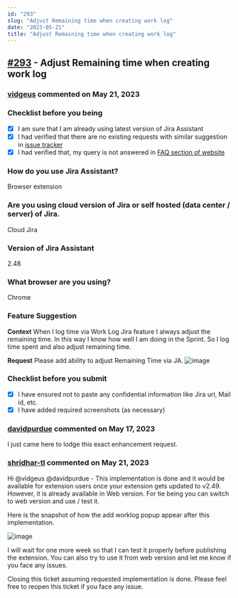 ```yaml
---
id: "293"
slug: "Adjust Remaining time when creating work log"
date: "2023-05-21"
title: "Adjust Remaining time when creating work log"
---
```



## [#293](https://github.com/shridhar-tl/jira-assistant/issues/293) - Adjust Remaining time when creating work log

### [vidgeus](https://github.com/vidgeus) commented on May 21, 2023

### Checklist before you being

- [X] I am sure that I am already using latest version of Jira Assistant
- [X] I had verified that there are no existing requests with similar suggestion in [issue tracker](https://github.com/shridhar-tl/jira-assistant/issues)
- [X] I had verified that, my query is not answered in [FAQ section of website](https://www.jiraassistant.com/faq)

### How do you use Jira Assistant?

Browser extension

### Are you using cloud version of Jira or self hosted (data center / server) of Jira.

Cloud Jira

### Version of Jira Assistant

2.48

### What browser are you using?

Chrome

### Feature Suggestion

**Context**
When I log time via Work Log Jira feature I always adjust the remaining time. In this way I know how well I am doing in the Sprint. 
So I log time spent and also adjust remaining time.

**Request**
Please add ability to adjust Remaining Time via JA.
![image](https://user-images.githubusercontent.com/13273119/228275182-07955141-06de-4f60-a4af-aefa910fc3cd.png)


### Checklist before you submit

- [X] I have ensured not to paste any confidential information like Jira url, Mail id, etc.
- [X] I have added required screenshots (as necessary)

### [davidpurdue](https://github.com/davidpurdue) commented on May 17, 2023

I just came here to lodge this exact enhancement request.

### [shridhar-tl](https://github.com/shridhar-tl) commented on May 21, 2023

Hi @vidgeus @davidpurdue  - This implementation is done and it would be available for extension users once your extension gets updated to v2.49. However, it is already available in Web version. For tie being you can switch to web version and use / test it.

Here is the snapshot of how the add worklog popup appear after this implementation.

![image](https://github.com/shridhar-tl/jira-assistant/assets/37339683/89ef6ac6-feab-4693-ad5d-d356c3459f4e)

I will wait for one more week so that I can test it properly before publishing the extension. You can also try to use it from web version and let me know if you face any issues.

Closing this ticket assuming requested implementation is done. Please feel free to reopen this ticket if you face any issue.
